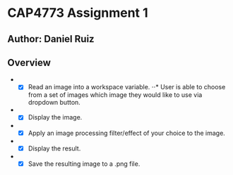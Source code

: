 # CAP4773 Assignment 1
## Author: Daniel Ruiz

## Overview
* - [X] Read an image into a workspace variable.
⋅⋅* User is able to choose from a set of images which image they would like to use via dropdown button.
* - [X] Display the image.
* - [X] Apply an image processing filter/effect of your choice to the image.
* - [X] Display the result.
* - [X] Save the resulting image to a .png file.
